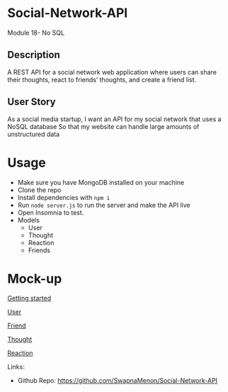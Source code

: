 # Social-Network-API
Module 18- No SQL

## Description

A REST API for a social network web application where users can share their thoughts, react to friends’ thoughts, and create a friend list.

##  User Story

As a social media startup, 
I want an API for my social network that uses a NoSQL database 
So that my website can handle large amounts of unstructured data


# Usage

- Make sure you have MongoDB installed on your machine 
- Clone the repo
- Install dependencies with `npm i`
- Run `node server.js` to run the server and make the API live
- Open Insomnia to test.
- Models
    - User
    - Thought
    - Reaction 
    - Friends 


# Mock-up
[Getting started]()

[User]()

[Friend]()

[Thought]()

[Reaction]()


Links:

- Github Repo: https://github.com/SwapnaMenon/Social-Network-API



